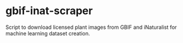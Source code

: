 # gbif-inat-scraper
Script to download licensed plant images from GBIF and iNaturalist for machine learning dataset creation.

